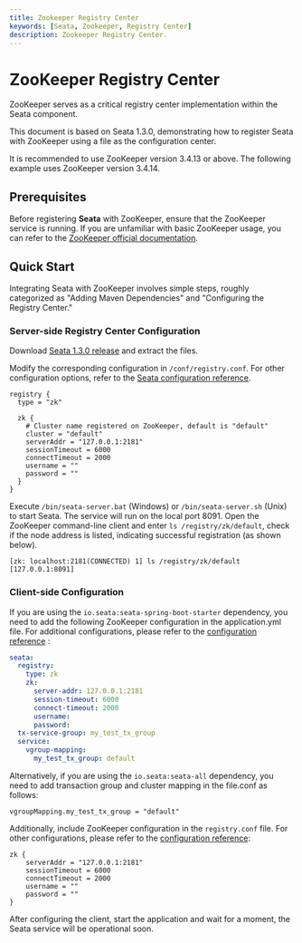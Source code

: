 ```yaml
---
title: Zookeeper Registry Center
keywords: [Seata, Zookeeper, Registry Center]
description: Zookeeper Registry Center.
---
```

#  ZooKeeper Registry Center

ZooKeeper serves as a critical registry center implementation within the Seata component.

This document is based on Seata 1.3.0, demonstrating how to register Seata with ZooKeeper using a file as the configuration center.

It is recommended to use ZooKeeper version 3.4.13 or above. The following example uses ZooKeeper version 3.4.14.

## Prerequisites

Before registering **Seata** with ZooKeeper, ensure that the ZooKeeper service is running. If you are unfamiliar with basic ZooKeeper usage, you can refer to the [ZooKeeper official documentation](https://zookeeper.apache.org/doc/r3.4.14/index.html).

## Quick Start

Integrating Seata with ZooKeeper involves simple steps, roughly categorized as "Adding Maven Dependencies" and "Configuring the Registry Center."

### Server-side Registry Center Configuration

Download [Seata 1.3.0 release](https://github.com/seata/seata/releases/tag/v1.3.0) and extract the files.

Modify the corresponding configuration in `/conf/registry.conf`. For other configuration options, refer to the [Seata configuration reference](https://github.com/seata/seata/blob/develop/script/client/conf/registry.conf).

```
registry {
  type = "zk"

  zk {
    # Cluster name registered on ZooKeeper, default is "default"
    cluster = "default"
    serverAddr = "127.0.0.1:2181"
    sessionTimeout = 6000
    connectTimeout = 2000
    username = ""
    password = ""
  }
}
```

Execute `/bin/seata-server.bat` (Windows) or `/bin/seata-server.sh` (Unix) to start Seata. The service will run on the local port 8091. Open the ZooKeeper command-line client and enter `ls /registry/zk/default`, check if the node address is listed, indicating successful registration (as shown below).

```
[zk: localhost:2181(CONNECTED) 1] ls /registry/zk/default
[127.0.0.1:8091]
```


### Client-side Configuration

If you are using the `io.seata:seata-spring-boot-starter` dependency, you need to add the following ZooKeeper configuration in the application.yml file. For additional configurations, please refer to the [configuration reference](https://github.com/seata/seata/blob/1.3.0/script/client/spring/application.yml)
:
```yaml
seata:
  registry:
    type: zk
    zk:
      server-addr: 127.0.0.1:2181
      session-timeout: 6000
      connect-timeout: 2000
      username:
      password:
  tx-service-group: my_test_tx_group
  service:
    vgroup-mapping:
      my_test_tx_group: default
```
Alternatively, if you are using the `io.seata:seata-all` dependency, you need to add transaction group and cluster mapping in the file.conf as follows:

```
vgroupMapping.my_test_tx_group = "default"
```
Additionally, include ZooKeeper configuration in the `registry.conf` file. For other configurations, please refer to the [configuration reference](https://github.com/seata/seata/tree/1.3.0/script/client/conf):

```
zk {
    serverAddr = "127.0.0.1:2181"
    sessionTimeout = 6000
    connectTimeout = 2000
    username = ""
    password = ""
}
```

After configuring the client, start the application and wait for a moment, the Seata service will be operational soon.